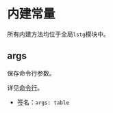 # 内建常量

所有内建方法均位于全局`lstg`模块中。

## args

保存命令行参数。

详见[命令行](../../guide/Cmdline.md)。

- 签名：`args: table`
